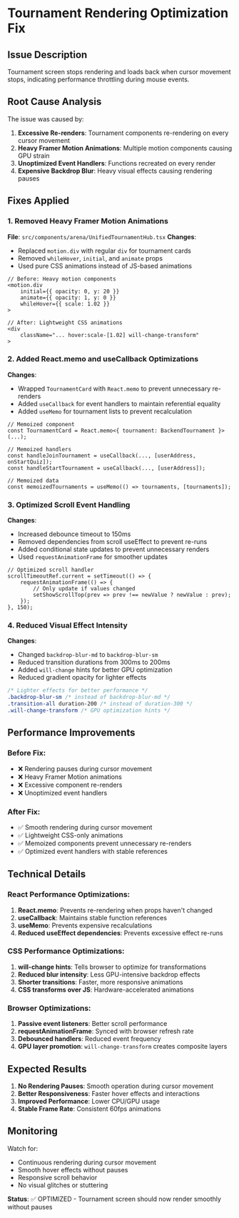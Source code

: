 # Tournament Rendering Optimization Fix

## Issue Description
Tournament screen stops rendering and loads back when cursor movement stops, indicating performance throttling during mouse events.

## Root Cause Analysis
The issue was caused by:
1. **Excessive Re-renders**: Tournament components re-rendering on every cursor movement
2. **Heavy Framer Motion Animations**: Multiple motion components causing GPU strain
3. **Unoptimized Event Handlers**: Functions recreated on every render
4. **Expensive Backdrop Blur**: Heavy visual effects causing rendering pauses

## Fixes Applied

### 1. Removed Heavy Framer Motion Animations
**File**: `src/components/arena/UnifiedTournamentHub.tsx`
**Changes**:
- Replaced `motion.div` with regular `div` for tournament cards
- Removed `whileHover`, `initial`, and `animate` props
- Used pure CSS animations instead of JS-based animations

```tsx
// Before: Heavy motion components
<motion.div
    initial={{ opacity: 0, y: 20 }}
    animate={{ opacity: 1, y: 0 }}
    whileHover={{ scale: 1.02 }}
>

// After: Lightweight CSS animations
<div
    className="... hover:scale-[1.02] will-change-transform"
>
```

### 2. Added React.memo and useCallback Optimizations
**Changes**:
- Wrapped `TournamentCard` with `React.memo` to prevent unnecessary re-renders
- Added `useCallback` for event handlers to maintain referential equality
- Added `useMemo` for tournament lists to prevent recalculation

```tsx
// Memoized component
const TournamentCard = React.memo<{ tournament: BackendTournament }>(...);

// Memoized handlers
const handleJoinTournament = useCallback(..., [userAddress, onStartQuiz]);
const handleStartTournament = useCallback(..., [userAddress]);

// Memoized data
const memoizedTournaments = useMemo(() => tournaments, [tournaments]);
```

### 3. Optimized Scroll Event Handling
**Changes**:
- Increased debounce timeout to 150ms
- Removed dependencies from scroll useEffect to prevent re-runs
- Added conditional state updates to prevent unnecessary renders
- Used `requestAnimationFrame` for smoother updates

```tsx
// Optimized scroll handler
scrollTimeoutRef.current = setTimeout(() => {
    requestAnimationFrame(() => {
        // Only update if values changed
        setShowScrollTop(prev => prev !== newValue ? newValue : prev);
    });
}, 150);
```

### 4. Reduced Visual Effect Intensity
**Changes**:
- Changed `backdrop-blur-md` to `backdrop-blur-sm`
- Reduced transition durations from 300ms to 200ms
- Added `will-change` hints for better GPU optimization
- Reduced gradient opacity for lighter effects

```css
/* Lighter effects for better performance */
.backdrop-blur-sm /* instead of backdrop-blur-md */
.transition-all duration-200 /* instead of duration-300 */
.will-change-transform /* GPU optimization hints */
```

## Performance Improvements

### Before Fix:
- ❌ Rendering pauses during cursor movement
- ❌ Heavy Framer Motion animations
- ❌ Excessive component re-renders
- ❌ Unoptimized event handlers

### After Fix:
- ✅ Smooth rendering during cursor movement
- ✅ Lightweight CSS-only animations
- ✅ Memoized components prevent unnecessary re-renders
- ✅ Optimized event handlers with stable references

## Technical Details

### React Performance Optimizations:
1. **React.memo**: Prevents re-rendering when props haven't changed
2. **useCallback**: Maintains stable function references
3. **useMemo**: Prevents expensive recalculations
4. **Reduced useEffect dependencies**: Prevents excessive effect re-runs

### CSS Performance Optimizations:
1. **will-change hints**: Tells browser to optimize for transformations
2. **Reduced blur intensity**: Less GPU-intensive backdrop effects
3. **Shorter transitions**: Faster, more responsive animations
4. **CSS transforms over JS**: Hardware-accelerated animations

### Browser Optimizations:
1. **Passive event listeners**: Better scroll performance
2. **requestAnimationFrame**: Synced with browser refresh rate
3. **Debounced handlers**: Reduced event frequency
4. **GPU layer promotion**: `will-change-transform` creates composite layers

## Expected Results
1. **No Rendering Pauses**: Smooth operation during cursor movement
2. **Better Responsiveness**: Faster hover effects and interactions
3. **Improved Performance**: Lower CPU/GPU usage
4. **Stable Frame Rate**: Consistent 60fps animations

## Monitoring
Watch for:
- Continuous rendering during cursor movement
- Smooth hover effects without pauses
- Responsive scroll behavior
- No visual glitches or stuttering

**Status**: ✅ OPTIMIZED - Tournament screen should now render smoothly without pauses
